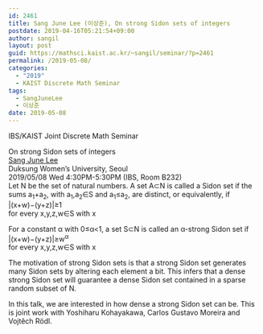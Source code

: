 ```yaml
---
id: 2461
title: Sang June Lee (이상준), On strong Sidon sets of integers
postdate: 2019-04-16T05:21:54+09:00
author: sangil
layout: post
guid: https://mathsci.kaist.ac.kr/~sangil/seminar/?p=2461
permalink: /2019-05-08/
categories:
  - "2019"
  - KAIST Discrete Math Seminar
tags:
  - SangJuneLee
  - 이상준
date: 2019-05-08
---
```

IBS/KAIST Joint Discrete Math Seminar

<div class="talk">
  On strong Sidon sets of integers
</div>

<div class="speaker">
  <a href="https://sites.google.com/site/sjlee242/">Sang June Lee</a><br /> Duksung Women&#8217;s University, Seoul
</div>

<div class="date">
  2019/05/08 Wed 4:30PM-5:30PM (IBS, Room B232)
</div>

<div class="abstract">
  Let N be the set of natural numbers. A set A⊂N is called a Sidon set if the sums a<sub>1</sub>+a<sub>2</sub>, with a<sub>1</sub>,a<sub>2</sub>∈S and a<sub>1</sub>≤a<sub>2</sub>, are distinct, or equivalently, if<br /> |(x+w)−(y+z)|≥1<br /> for every x,y,z,w∈S with x<y≤z<w. We define strong Sidon sets as follows:</p> 
  
  <p>
    For a constant α with 0≤α<1, a set S⊂N is called an α-strong Sidon set if<br /> |(x+w)−(y+z)|≥w<sup>α</sup><br /> for every x,y,z,w∈S with x<y≤z<w.
  </p>
  
  <p>
    The motivation of strong Sidon sets is that a strong Sidon set generates many Sidon sets by altering each element a bit. This infers that a dense strong Sidon set will guarantee a dense Sidon set contained in a sparse random subset of N.
  </p>
  
  <p>
    In this talk, we are interested in how dense a strong Sidon set can be. This is joint work with Yoshiharu Kohayakawa, Carlos Gustavo Moreira and Vojtěch Rödl.
  </p>
</div>
